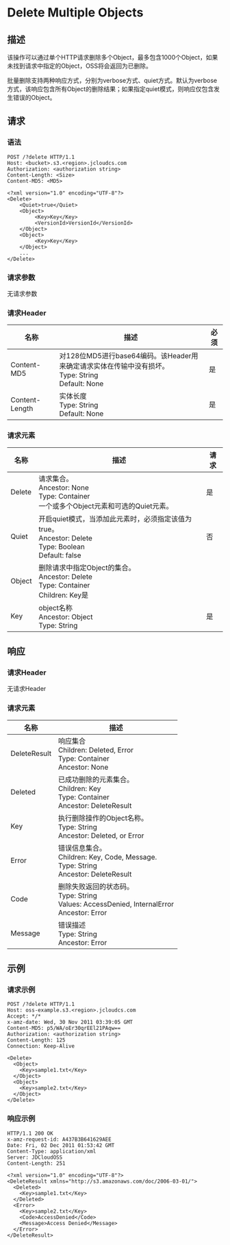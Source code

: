 # Delete Multiple Objects

## 描述
该操作可以通过单个HTTP请求删除多个Object，最多包含1000个Object，如果未找到请求中指定的Object，OSS将会返回为已删除。

批量删除支持两种响应方式，分别为verbose方式、quiet方式。默认为verbose方式，该响应包含所有Object的删除结果；如果指定quiet模式，则响应仅包含发生错误的Object。

## 请求
### 语法
```
POST /?delete HTTP/1.1
Host: <bucket>.s3.<region>.jcloudcs.com 
Authorization: <authorization string>
Content-Length: <Size>
Content-MD5: <MD5>

<?xml version="1.0" encoding="UTF-8"?>
<Delete>
    <Quiet>true</Quiet>
    <Object>
         <Key>Key</Key>
         <VersionId>VersionId</VersionId>
    </Object>
    <Object>
         <Key>Key</Key>
    </Object>
    ...
</Delete>			
```

### 请求参数
无请求参数
### 请求Header

名称|描述|必须
---|---|---
Content-MD5|对128位MD5进行base64编码。该Header用来确定请求实体在传输中没有损坏。<br>Type: String<br>Default: None|是
Content-Length|实体长度<br>Type: String<br>Default: None|是

### 请求元素

名称|描述|请求
---|---|---
Delete|请求集合。<br>Ancestor: None<br>Type: Container<br>一个或多个Object元素和可选的Quiet元素。|是
Quiet|开启quiet模式，当添加此元素时，必须指定该值为true。<br>Ancestor: Delete<br>Type: Boolean<br>Default: false|否
Object|删除请求中指定Object的集合。<br>Ancestor: Delete<br>Type: Container<br>Children: Key是
Key|object名称<br>Ancestor: Object<br>Type: String|是

## 响应
### 请求Header
无请求Header
### 请求元素

名称|描述
---|---
DeleteResult|响应集合<br>Children: Deleted, Error<br>Type: Container<br>Ancestor: None
Deleted|已成功删除的元素集合。<br>Children: Key<br>Type: Container<br>Ancestor: DeleteResult
Key|执行删除操作的Object名称。<br>Type: String<br>Ancestor: Deleted, or Error
Error|错误信息集合。<br>Children: Key, Code, Message.<br>Type: String<br>Ancestor: DeleteResult
Code|删除失败返回的状态码。<br>Type: String<br>Values: AccessDenied, InternalError<br>Ancestor: Error
Message|错误描述<br>Type: String<br>Ancestor: Error

## 示例
### 请求示例
```
POST /?delete HTTP/1.1
Host: oss-example.s3.<region>.jcloudcs.com 
Accept: */*
x-amz-date: Wed, 30 Nov 2011 03:39:05 GMT
Content-MD5: p5/WA/oEr30qrEEl21PAqw==
Authorization: <authorization string>
Content-Length: 125
Connection: Keep-Alive

<Delete>
  <Object>
    <Key>sample1.txt</Key>
  </Object>
  <Object>
    <Key>sample2.txt</Key>
  </Object>
</Delete>
```
### 响应示例
```
HTTP/1.1 200 OK
x-amz-request-id: A437B3B641629AEE
Date: Fri, 02 Dec 2011 01:53:42 GMT
Content-Type: application/xml
Server: JDCloudOSS
Content-Length: 251

<?xml version="1.0" encoding="UTF-8"?>
<DeleteResult xmlns="http://s3.amazonaws.com/doc/2006-03-01/">
  <Deleted>
    <Key>sample1.txt</Key>
  </Deleted>
  <Error>
    <Key>sample2.txt</Key>
    <Code>AccessDenied</Code>
    <Message>Access Denied</Message>
  </Error>
</DeleteResult>
```
